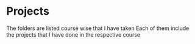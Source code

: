 # Projects

The folders are listed course wise that I have taken
Each of them include the projects that I have done in the respective course
